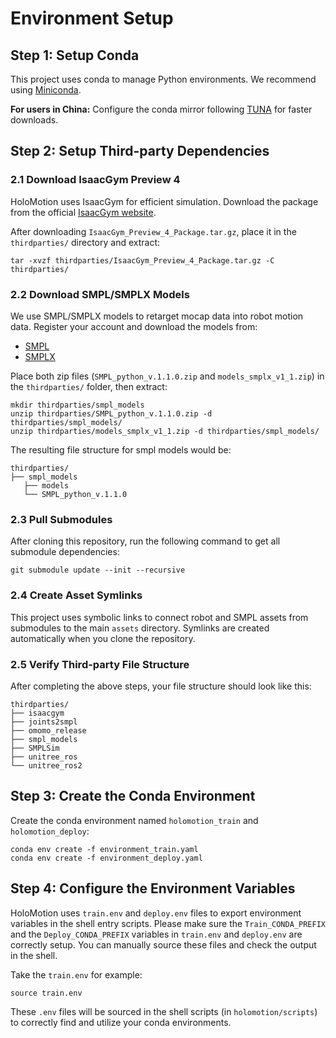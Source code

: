 # Environment Setup

## Step 1: Setup Conda

This project uses conda to manage Python environments. We recommend using [Miniconda](https://www.anaconda.com/docs/getting-started/miniconda/install#linux-installer).

**For users in China:** Configure the conda mirror following [TUNA](https://mirrors.tuna.tsinghua.edu.cn/help/anaconda/) for faster downloads.

## Step 2: Setup Third-party Dependencies

### 2.1 Download IsaacGym Preview 4

HoloMotion uses IsaacGym for efficient simulation. Download the package from the official [IsaacGym website](https://developer.nvidia.com/isaac-gym).

After downloading `IsaacGym_Preview_4_Package.tar.gz`, place it in the `thirdparties/` directory and extract:

```shell
tar -xvzf thirdparties/IsaacGym_Preview_4_Package.tar.gz -C thirdparties/
```

### 2.2 Download SMPL/SMPLX Models

We use SMPL/SMPLX models to retarget mocap data into robot motion data. Register your account and download the models from:

- [SMPL](https://download.is.tue.mpg.de/download.php?domain=smpl&sfile=SMPL_python_v.1.1.0.zip)
- [SMPLX](https://download.is.tue.mpg.de/download.php?domain=smplx&sfile=models_smplx_v1_1.zip)

Place both zip files (`SMPL_python_v.1.1.0.zip` and `models_smplx_v1_1.zip`) in the `thirdparties/` folder, then extract:

```shell
mkdir thirdparties/smpl_models
unzip thirdparties/SMPL_python_v.1.1.0.zip -d thirdparties/smpl_models/
unzip thirdparties/models_smplx_v1_1.zip -d thirdparties/smpl_models/
```

The resulting file structure for smpl models would be:

```shell
thirdparties/
├── smpl_models
   ├── models
   └── SMPL_python_v.1.1.0
```

### 2.3 Pull Submodules

After cloning this repository, run the following command to get all submodule dependencies:

```shell
git submodule update --init --recursive
```

### 2.4 Create Asset Symlinks

This project uses symbolic links to connect robot and SMPL assets from submodules to the main `assets` directory. Symlinks are created automatically when you clone the repository.

### 2.5 Verify Third-party File Structure

After completing the above steps, your file structure should look like this:

```shell
thirdparties/
├── isaacgym
├── joints2smpl
├── omomo_release
├── smpl_models
├── SMPLSim
├── unitree_ros
└── unitree_ros2
```

## Step 3: Create the Conda Environment

Create the conda environment named `holomotion_train` and `holomotion_deploy`:

```shell
conda env create -f environment_train.yaml
conda env create -f environment_deploy.yaml
```

## Step 4: Configure the Environment Variables

HoloMotion uses `train.env` and `deploy.env` files to export environment variables in the shell entry scripts. Please make sure the `Train_CONDA_PREFIX` and the `Deploy_CONDA_PREFIX` variables in `train.env` and `deploy.env` are correctly setup. You can manually source these files and check the output in the shell.

Take the `train.env` for example:

```shell
source train.env
```

These `.env` files will be sourced in the shell scripts (in `holomotion/scripts`) to correctly find and utilize your conda environments.
